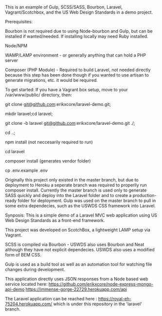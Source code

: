 This is an example of Gulp, SCSS/SASS, Bourbon, Laravel, Vagrant/Scotchbox, and the US Web Design Standards in a demo project.

Prerequisites:

Bourbon is not required due to using Node-bourbon and Gulp, but can be installed if wanted/needed. If installing locally may need Ruby installed.

Node/NPM

WAMP/LAMP environment - or generally anything that can hold a PHP server

Composer (PHP Module) - Required to build Laravel, not needed directly because this step has been done though if you wanted to use artisan to generate migrations, etc. it would be required.

To get started:
If you have a Vagrant box setup, move to your /var/www/public/ directory, then:

git clone git@github.com:erikxcore/laravel-demo.git;

mkdir laravel;cd laravel;

git clone -b laravel git@github.com:erikxcore/laravel-demo.git ./;

cd ..;

npm install (not neccesarily required to run)

cd laravel

composer install (generates vendor folder)

cp .env.example .env


Originally this project only existed in the master branch, but due to deployment to Heroku a seperate branch was required to properlly run composer install. Currently the master branch is used only to generate SASS quickly and deploy into the Laravel folder and to create a production-ready folder for deployment. Gulp was used on the master branch to pull in some extra dependecies, such as the USWDS CSS framework into Laravel.

Synposis:
This is a simple demo of a Laravel MVC web application using US Web Design Standards as a front-end framework.

This project was developed on ScotchBox, a lightweight LAMP setup via Vagrant.

SCSS is compiled via Bourbon - USWDS also uses Bourbon and Neat although they have not explicit dependecies. USWDS also uses a modified form of BEM CSS.

Gulp is used as a build tool as well as an automation tool for watching file changes during development.

This application directly uses JSON responses from a Node based web service located here:
https://github.com/erikxcore/node-express-mongo-api-demo
https://immense-gorge-22729.herokuapp.com/api

The Laravel application can be reached here : https://royal-eh-75204.herokuapp.com/ which is under this repository in the 'laravel' branch.
